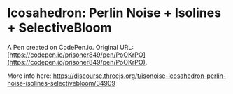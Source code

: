 # Icosahedron: Perlin Noise + Isolines + SelectiveBloom

A Pen created on CodePen.io. Original URL: [https://codepen.io/prisoner849/pen/PoOKrPO](https://codepen.io/prisoner849/pen/PoOKrPO).

More info here: https://discourse.threejs.org/t/isonoise-icosahedron-perlin-noise-isolines-selectivebloom/34909